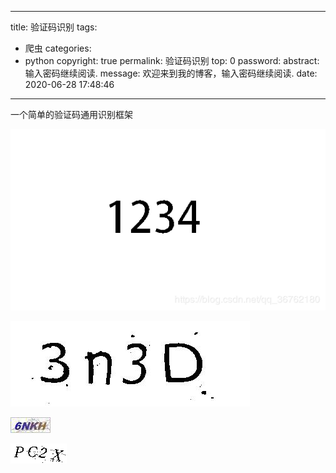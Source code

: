 
---
title: 验证码识别
tags:
  - 爬虫
categories:
  - python
copyright: true
permalink: 验证码识别
top: 0
password: 
abstract: 输入密码继续阅读.
message: 欢迎来到我的博客，输入密码继续阅读.
date: 2020-06-28 17:48:46

---
一个简单的验证码通用识别框架
<!--more-->
![1234](https://raw.githubusercontent.com/Hatcat123/GraphicBed/master/Img2/1234.jpg)

![3333](https://raw.githubusercontent.com/Hatcat123/GraphicBed/master/Img2/3333.jpg)

![nnn](https://raw.githubusercontent.com/Hatcat123/GraphicBed/master/Img2/nnn.jpg)


![train](https://raw.githubusercontent.com/Hatcat123/GraphicBed/master/Img2/train.png)